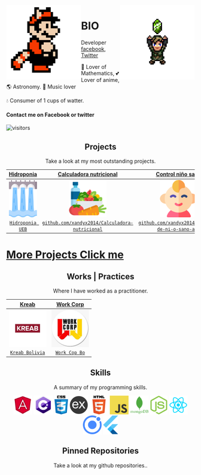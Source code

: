 <img align='left' src='https://github.com/xandyx2014/xandyx2014/blob/master/sprites/mario.gif' width='200"'>  
<img align='right' src='https://github.com/xandyx2014/xandyx2014/blob/master/sprites/zelda.gif' width='200"'>  


# BIO
Developer [facebook](https://www.facebook.com/andyjesus.maciasgomes), [Twitter](https://twitter.com/xandyx2008)

🧮 Lover of Mathematics, 💕 Lover of anime, 🌎 Astronomy.  🎸 Music lover
  
💧 Consumer of 1 cups of watter.  

#### Contact me on Facebook or twitter
   ![visitors](https://visitor-badge.glitch.me/badge?page_id=xandyx2014.visitor-badge)

<h2 align="center">Projects</h2>


<p align="center">Take a look at my most outstanding projects.</p>

| <a href="https://github.com/xandyx2014/hidroponia-app" target="_blank">**Hidroponia**</a> | <a href="https://github.com/xandyx2014/Calculadora-nutricional" target="_blank">**Calculadora nutricional**</a> | <a href="https://github.com/xandyx2014/Control-de-ni-o-sano-app" target="_blank">**Control niño sano**</a> | <a href="https://github.com/xandyx2014/NotinutriUeb" target="_blank">**NotiNutriUeb**</a> |
| :---: | :---: | :---: | :---: |
| <img align='center' src='https://github.com/xandyx2014/xandyx2014/blob/master/projects/image/water.svg' height='100px'> | <img align='center' src='https://github.com/xandyx2014/xandyx2014/blob/master/projects/image/food.svg' height='100px'> | <img align='center' src='https://github.com/xandyx2014/xandyx2014/blob/master/projects/image/baby.svg' height='100px'>  | <img align='center' src='https://github.com/xandyx2014/xandyx2014/blob/master/projects/image/nutrition.svg' height='100px'> |
| <a href="https://github.com/xandyx2014/hidroponia-app" target="_blank">`Hidroponia UEB`</a> | <a href="https://github.com/xandyx2014/Calculadora-nutricional" target="_blank">`github.com/xandyx2014/Calculadora-nutricional`</a> | <a href="https://github.com/xandyx2014/Control-de-ni-o-sano-app" target="_blank">`github.com/xandyx2014/Control-de-ni-o-sano-app`</a> | <a href="https://github.com/xandyx2014/NotinutriUeb" target="_blank">`github.com/xandyx2014/NotinutriUeb`</a> |

# [More Projects Click me](https://github.com/xandyx2014/xandyx2014/blob/master/projects/myProyects.md)

<h2 align="center">Works | Practices</h2>
<p align="center">Where I have worked as a practitioner.</p>

| <a href="https://kreab.com/santa-cruz-de-la-sierra/" target="_blank">**Kreab**</a> | <a href="https://www.facebook.com/WorkCorp/" target="_blank">**Work Corp**</a> |
|:---: | :---: |
| <img align='center' src='https://github.com/xandyx2014/xandyx2014/blob/master/projects/workcop.jpg' height='100px'> | <img align='center' src='https://github.com/xandyx2014/xandyx2014/blob/master/projects/workcop2.jpg' height='100px'> |
| <a href="https://kreab.com/santa-cruz-de-la-sierra/" target="_blank">`Kreab Bolivia`</a> | <a href="https://www.facebook.com/WorkCorp/" target="_blank">`Work Cop Bo`</a> |

<h2 align="center">Skills</h2>
<p align="center">A summary of my programming skills.</p>

<p align="center">
  <img src='https://github.com/xandyx2014/xandyx2014/blob/master/skills/angular.png' height='50px'>
  <img src='https://github.com/xandyx2014/xandyx2014/blob/master/skills/csharp.png' height='50px'>
  <img src='https://github.com/xandyx2014/xandyx2014/blob/master/skills/css.png' height='50px'>
  <img src='https://github.com/xandyx2014/xandyx2014/blob/master/skills/express.png' height='50px'>
  <img src='https://github.com/xandyx2014/xandyx2014/blob/master/skills/html.png' height='50px'>
  <img src='https://github.com/xandyx2014/xandyx2014/blob/master/skills/javascript.jpg' height='50px'>
  <img src='https://github.com/xandyx2014/xandyx2014/blob/master/skills/mongo.png' height='50px'>
  <img src='https://github.com/xandyx2014/xandyx2014/blob/master/skills/nodejs.png' height='50px'>
  <img src='https://github.com/xandyx2014/xandyx2014/blob/master/skills/react.png' height='50px'>
  <img src='https://github.com/xandyx2014/xandyx2014/blob/master/skills/ionic.png' height='50px'>
  <img src='https://github.com/xandyx2014/xandyx2014/blob/master/skills/flutter.png' height='50px'>
</p>

<h2 align="center">Pinned Repositories</h2>
<p align="center">Take a look at my github repositories..</p>
